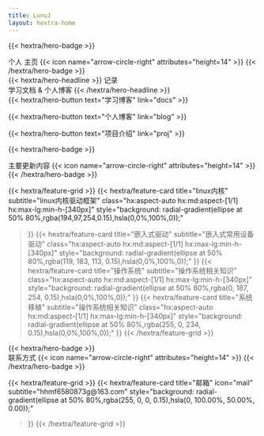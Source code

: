 ```yaml
---
title: LunuJ
layout: hextra-home
---
```


{{< hextra/hero-badge >}}
  <div class="hx:w-2 hx:h-2 hx:rounded-full hx:bg-primary-400"></div>
  <span>个人 主页</span>
  {{< icon name="arrow-circle-right" attributes="height=14" >}}
{{< /hextra/hero-badge >}}

<div class="hx:mt-6 hx:mb-10">
{{< hextra/hero-headline >}}
  记录&nbsp;<br class="hx:sm:block hx:hidden" />学习文档 & 个人博客
{{< /hextra/hero-headline >}}
</div>

<div class="hx:mb-10">
{{< hextra/hero-button text="学习博客" link="docs" >}}

{{< hextra/hero-button text="个人博客" link="blog" >}}

{{< hextra/hero-button text="项目介绍" link="proj" >}}
</div>

{{< hextra/hero-badge >}}
  <div class="hx:w-2 hx:h-2 hx:rounded-full hx:bg-primary-400"></div>
  <span>主要更新内容</span>
  {{< icon name="arrow-circle-right" attributes="height=14" >}}
{{< /hextra/hero-badge >}}

<div class="hx:mb-4"></div>

{{< hextra/feature-grid >}}
  {{< hextra/feature-card
    title="linux内核"
    subtitle="linux内核驱动框架"
    class="hx:aspect-auto hx:md:aspect-[1/1] hx:max-lg:min-h-[340px]"
    style="background: radial-gradient(ellipse at 50% 80%,rgba(194,97,254,0.15),hsla(0,0%,100%,0));"
  >}}
  {{< hextra/feature-card
    title="嵌入式驱动"
    subtitle="嵌入式常用设备驱动"
    class="hx:aspect-auto hx:md:aspect-[1/1] hx:max-lg:min-h-[340px]"
    style="background: radial-gradient(ellipse at 50% 80%,rgba(119, 183, 113, 0.15),hsla(0,0%,100%,0));"
  >}}
  {{< hextra/feature-card
    title="操作系统"
    subtitle="操作系统相关知识"
    class="hx:aspect-auto hx:md:aspect-[1/1] hx:max-lg:min-h-[340px]"
    style="background: radial-gradient(ellipse at 50% 80%,rgba(0, 187, 254, 0.15),hsla(0,0%,100%,0));"
  >}}
  {{< hextra/feature-card
    title="系统移植"
    subtitle="操作系统相关知识"
    class="hx:aspect-auto hx:md:aspect-[1/1] hx:max-lg:min-h-[340px]"
    style="background: radial-gradient(ellipse at 50% 80%,rgba(255, 0, 234, 0.15),hsla(0,0%,100%,0));"
  >}}
{{< /hextra/feature-grid >}}


<div class="hx:mb-4"></div>
{{< hextra/hero-badge >}}
  <div class="hx:w-2 hx:h-2 hx:rounded-full hx:bg-primary-400"></div>
  <span>联系方式</span>
  {{< icon name="arrow-circle-right" attributes="height=14" >}}
{{< /hextra/hero-badge >}}
<div class="hx:mb-4"></div>

{{< hextra/feature-grid >}}
  {{< hextra/feature-card
    title="邮箱"
    icon="mail"
    subtitle="hhmf6580873g@163\.com"
    style="background: radial-gradient(ellipse at 50% 80%,rgba(255, 0, 0, 0.15),hsla(0, 100.00%, 50.00%, 0.00));"
  >}}
{{< /hextra/feature-grid >}}
